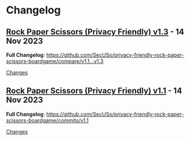# Changelog

<a name="v1.3"></a>
## [Rock Paper Scissors (Privacy Friendly) v1.3](https://github.com/SecUSo/privacy-friendly-rock-paper-scissors-boardgame/releases/tag/v1.3) - 14 Nov 2023

**Full Changelog**: https://github.com/SecUSo/privacy-friendly-rock-paper-scissors-boardgame/compare/v1.1...v1.3

[Changes][v1.3]


<a name="v1.1"></a>
## [Rock Paper Scissors (Privacy Friendly) v1.1](https://github.com/SecUSo/privacy-friendly-rock-paper-scissors-boardgame/releases/tag/v1.1) - 14 Nov 2023

**Full Changelog**: https://github.com/SecUSo/privacy-friendly-rock-paper-scissors-boardgame/commits/v1.1

[Changes][v1.1]


[v1.3]: https://github.com/SecUSo/privacy-friendly-rock-paper-scissors-boardgame/compare/v1.1...v1.3
[v1.1]: https://github.com/SecUSo/privacy-friendly-rock-paper-scissors-boardgame/tree/v1.1

<!-- Generated by https://github.com/rhysd/changelog-from-release v3.7.1 -->
